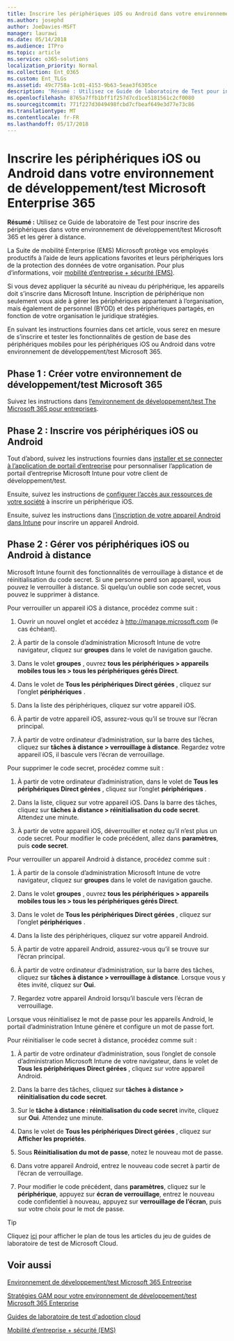```yaml
---
title: Inscrire les périphériques iOS ou Android dans votre environnement de développement/test Microsoft Enterprise 365
ms.author: josephd
author: JoeDavies-MSFT
manager: laurawi
ms.date: 05/14/2018
ms.audience: ITPro
ms.topic: article
ms.service: o365-solutions
localization_priority: Normal
ms.collection: Ent_O365
ms.custom: Ent_TLGs
ms.assetid: 49c7758a-1c01-4153-9b63-5eae3f6305ce
description: 'Résumé : Utilisez ce Guide de laboratoire de Test pour inscrire des périphériques dans votre environnement de développement/test Microsoft 365 et les gérer à distance.'
ms.openlocfilehash: 8765a7ffb1bff1f257d7cd1ce5181561c2cf0080
ms.sourcegitcommit: 771f227d3049498fcbd7cfbeaf649e3d77e73c86
ms.translationtype: MT
ms.contentlocale: fr-FR
ms.lasthandoff: 05/17/2018
---
```

# <a name="enroll-ios-and-android-devices-in-your-microsoft-enterprise-365-devtest-environment"></a>Inscrire les périphériques iOS ou Android dans votre environnement de développement/test Microsoft Enterprise 365

 **Résumé :** Utilisez ce Guide de laboratoire de Test pour inscrire des périphériques dans votre environnement de développement/test Microsoft 365 et les gérer à distance.
  
La Suite de mobilité Enterprise (EMS) Microsoft protège vos employés productifs à l’aide de leurs applications favorites et leurs périphériques lors de la protection des données de votre organisation. Pour plus d’informations, voir [mobilité d’entreprise + sécurité (EMS)](https://www.microsoft.com/cloud-platform/enterprise-mobility-security).
  
Si vous devez appliquer la sécurité au niveau du périphérique, les appareils doit s’inscrire dans Microsoft Intune. Inscription de périphérique non seulement vous aide à gérer les périphériques appartenant à l’organisation, mais également de personnel (BYOD) et des périphériques partagés, en fonction de votre organisation le juridique stratégies.
  
En suivant les instructions fournies dans cet article, vous serez en mesure de s’inscrire et tester les fonctionnalités de gestion de base des périphériques mobiles pour les périphériques iOS ou Android dans votre environnement de développement/test Microsoft 365.
  
## <a name="phase-1-create-your-microsoft-365-devtest-environment"></a>Phase 1 : Créer votre environnement de développement/test Microsoft 365

Suivez les instructions dans [l’environnement de développement/test The Microsoft 365 pour entreprises](the-microsoft-365-enterprise-dev-test-environment.md).
  
## <a name="phase-2-enroll-your-ios-and-android-devices"></a>Phase 2 : Inscrire vos périphériques iOS ou Android

Tout d’abord, suivez les instructions fournies dans [installer et se connecter à l’application de portail d’entreprise](https://docs.microsoft.com/intune-user-help/install-and-sign-in-to-the-intune-company-portal-app-ios) pour personnaliser l’application de portail d’entreprise Microsoft Intune pour votre client de développement/test.

Ensuite, suivez les instructions de [configurer l’accès aux ressources de votre société](https://docs.microsoft.com/intune-user-help/enroll-your-device-in-intune-ios) à inscrire un périphérique iOS.

Ensuite, suivez les instructions dans [l’inscription de votre appareil Android dans Intune](https://docs.microsoft.com/intune-user-help/enroll-your-device-in-intune-android) pour inscrire un appareil Android.

## <a name="phase-2-manage-your-ios-and-android-devices-remotely"></a>Phase 2 : Gérer vos périphériques iOS ou Android à distance

Microsoft Intune fournit des fonctionnalités de verrouillage à distance et de réinitialisation du code secret. Si une personne perd son appareil, vous pouvez le verrouiller à distance. Si quelqu’un oublie son code secret, vous pouvez le supprimer à distance.
  
Pour verrouiller un appareil iOS à distance, procédez comme suit :
  
1.  Ouvrir un nouvel onglet et accédez à http://manage.microsoft.com (le cas échéant). 

2.  À partir de la console d’administration Microsoft Intune de votre navigateur, cliquez sur **groupes** dans le volet de navigation gauche.

3. Dans le volet **groupes** , ouvrez **tous les périphériques > appareils mobiles tous les > tous les périphériques gérés Direct**.
    
4. Dans le volet de **Tous les périphériques Direct gérées** , cliquez sur l’onglet **périphériques** .
    
5. Dans la liste des périphériques, cliquez sur votre appareil iOS.  
    
6. À partir de votre appareil iOS, assurez-vous qu’il se trouve sur l’écran principal.  
    
7. À partir de votre ordinateur d’administration, sur la barre des tâches, cliquez sur **tâches à distance > verrouillage à distance**. Regardez votre appareil iOS, il bascule vers l’écran de verrouillage.
    
Pour supprimer le code secret, procédez comme suit :
  
1. À partir de votre ordinateur d’administration, dans le volet de **Tous les périphériques Direct gérées** , cliquez sur l’onglet **périphériques** .
    
2. Dans la liste, cliquez sur votre appareil iOS. Dans la barre des tâches, cliquez sur **tâches à distance > réinitialisation du code secret**. Attendez une minute.
    
3. À partir de votre appareil iOS, déverrouiller et notez qu’il n’est plus un code secret. Pour modifier le code précédent, allez dans **paramètres**, puis **code secret**.
    
Pour verrouiller un appareil Android à distance, procédez comme suit :
  
1. À partir de la console d’administration Microsoft Intune de votre navigateur, cliquez sur **groupes** dans le volet de navigation gauche.
    
2. Dans le volet **groupes** , ouvrez **tous les périphériques > appareils mobiles tous les > tous les périphériques gérés Direct**.
    
3. Dans le volet de **Tous les périphériques Direct gérées** , cliquez sur l’onglet **périphériques** .
    
4. Dans la liste des périphériques, cliquez sur votre appareil Android.  
    
5. À partir de votre appareil Android, assurez-vous qu’il se trouve sur l’écran principal.  
    
6. À partir de votre ordinateur d’administration, sur la barre des tâches, cliquez sur **tâches à distance > verrouillage à distance**. Lorsque vous y êtes invité, cliquez sur **Oui**.
    
7. Regardez votre appareil Android lorsqu’il bascule vers l’écran de verrouillage.
    
Lorsque vous réinitialisez le mot de passe pour les appareils Android, le portail d’administration Intune génère et configure un mot de passe fort.
  
Pour réinitialiser le code secret à distance, procédez comme suit :
  
1. À partir de votre ordinateur d’administration, sous l’onglet de console d’administration Microsoft Intune de votre navigateur, dans le volet de **Tous les périphériques Direct gérées** , cliquez sur votre appareil Android.
    
2. Dans la barre des tâches, cliquez sur **tâches à distance > réinitialisation du code secret**.
    
3. Sur le **tâche à distance : réinitialisation du code secret** invite, cliquez sur **Oui**. Attendez une minute.
    
4. Dans le volet de **Tous les périphériques Direct gérées** , cliquez sur **Afficher les propriétés**.
    
5. Sous **Réinitialisation du mot de passe**, notez le nouveau mot de passe.
    
6. Dans votre appareil Android, entrez le nouveau code secret à partir de l’écran de verrouillage.  
    
7. Pour modifier le code précédent, dans **paramètres**, cliquez sur le **périphérique**, appuyez sur **écran de verrouillage**, entrez le nouveau code confidentiel à nouveau, appuyez sur **verrouillage de l’écran**, puis sur votre choix pour le mot de passe.
    

> [!TIP]
> Cliquez [ici](http://aka.ms/catlgstack) pour afficher le plan de tous les articles du jeu de guides de laboratoire de test de Microsoft Cloud.
  
## <a name="see-also"></a>Voir aussi

[Environnement de développement/test Microsoft 365 Entreprise](the-microsoft-365-enterprise-dev-test-environment.md)
  
[Stratégies GAM pour votre environnement de développement/test Microsoft 365 Enterprise](mam-policies-for-your-microsoft-365-enterprise-dev-test-environment.md)
  
[Guides de laboratoire de test d'adoption cloud](cloud-adoption-test-lab-guides-tlgs.md)

[Mobilité d’entreprise + sécurité (EMS)](https://www.microsoft.com/cloud-platform/enterprise-mobility-security)


